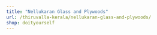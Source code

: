```yaml
---
title: "Nellukaran Glass and Plywoods"
url: /thiruvalla-kerala/nellukaran-glass-and-plywoods/
shop: doityourself
---
```

